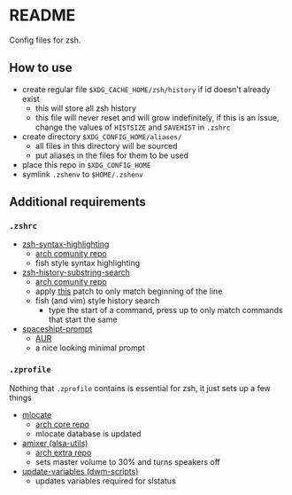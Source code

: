 # README
Config files for zsh.

## How to use
* create regular file `$XDG_CACHE_HOME/zsh/history` if id doesn't already exist
    * this will store all zsh history
    * this file will never reset and will grow indefinitely, if this is an issue, change the values of `HISTSIZE` and `SAVEHIST` in `.zshrc`
* create directory `$XDG_CONFIG_HOME/aliases/`
    * all files in this directory will be sourced
    * put aliases in the files for them to be used
* place this repo in `$XDG_CONFIG_HOME`
* symlink `.zshenv` to `$HOME/.zshenv`


## Additional requirements
### `.zshrc`
* [zsh-syntax-highlighting](https://github.com/zsh-users/zsh-syntax-highlighting)
    * [arch comunity repo](https://archlinux.org/packages/community/any/zsh-syntax-highlighting/)
    * fish style syntax highlighting
* [zsh-history-substring-search](https://github.com/zsh-users/zsh-history-substring-search)
    * [arch comunity repo](https://archlinux.org/packages/community/any/zsh-history-substring-search/)
    * apply [this](https://github.com/zsh-users/zsh-history-substring-search/commit/220e3a03e04055d683b242054fa195d146f10d84.diff) patch to only match beginning of the line
    * fish (and vim) style history search
        * type the start of a command, press up to only match commands that start the same
* [spaceshipt-prompt](https://github.com/spaceship-prompt/spaceship-prompt)
    * [AUR](https://aur.archlinux.org/packages/spaceship-prompt/)
    * a nice looking minimal prompt

### `.zprofile`
Nothing that `.zprofile` contains is essential for zsh, it just sets up a few things
* [mlocate](https://pagure.io/mlocate)
    * [arch core repo](https://archlinux.org/packages/core/x86_64/mlocate/)
    * mlocate database is updated
* [amixer (alsa-utils)](https://github.com/alsa-project/alsa-utils)
    * [arch extra repo](https://archlinux.org/packages/extra/x86_64/alsa-utils/)
    * sets master volume to 30% and turns speakers off
* [update-variables (dwm-scripts)](https://github.com/dk949/dwm-scripts)
    * updates variables required for slstatus
